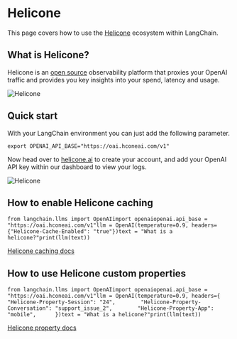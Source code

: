 Helicone
========

This page covers how to use the [Helicone](https://helicone.ai) ecosystem within LangChain.

What is Helicone?[](#what-is-helicone "Direct link to What is Helicone?")
--------------------------------------------------------------------------

Helicone is an [open source](https://github.com/Helicone/helicone) observability platform that proxies your OpenAI traffic and provides you key insights into your spend, latency and usage.

![Helicone](/assets/images/HeliconeDashboard-bc06f9888dbb03ff98d894fe9bec2b29.png)

Quick start[](#quick-start "Direct link to Quick start")
---------------------------------------------------------

With your LangChain environment you can just add the following parameter.

    export OPENAI_API_BASE="https://oai.hconeai.com/v1"

Now head over to [helicone.ai](https://helicone.ai/onboarding?step=2) to create your account, and add your OpenAI API key within our dashboard to view your logs.

![Helicone](/assets/images/HeliconeKeys-9ff580101e3a63ee05e2fa67b8def03c.png)

How to enable Helicone caching[](#how-to-enable-helicone-caching "Direct link to How to enable Helicone caching")
------------------------------------------------------------------------------------------------------------------

    from langchain.llms import OpenAIimport openaiopenai.api_base = "https://oai.hconeai.com/v1"llm = OpenAI(temperature=0.9, headers={"Helicone-Cache-Enabled": "true"})text = "What is a helicone?"print(llm(text))

[Helicone caching docs](https://docs.helicone.ai/advanced-usage/caching)

How to use Helicone custom properties[](#how-to-use-helicone-custom-properties "Direct link to How to use Helicone custom properties")
---------------------------------------------------------------------------------------------------------------------------------------

    from langchain.llms import OpenAIimport openaiopenai.api_base = "https://oai.hconeai.com/v1"llm = OpenAI(temperature=0.9, headers={        "Helicone-Property-Session": "24",        "Helicone-Property-Conversation": "support_issue_2",        "Helicone-Property-App": "mobile",      })text = "What is a helicone?"print(llm(text))

[Helicone property docs](https://docs.helicone.ai/advanced-usage/custom-properties)